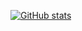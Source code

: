 
[![GitHub stats](https://github-readme-stats.vercel.app/api?username=jamigibbs)](https://github.com/anuraghazra/github-readme-stats)

